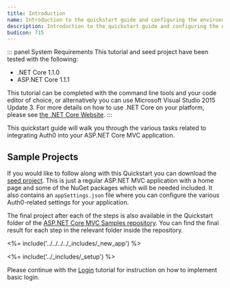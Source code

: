 ```yaml
---
title: Introduction
name: Introduction to the quickstart guide and configuring the environment
description: Introduction to the quickstart guide and configuring the environment.
budicon: 715
---
```


::: panel System Requirements
This tutorial and seed project have been tested with the following:

* .NET Core 1.1.0
* ASP.NET Core 1.1.1

This tutorial can be completed with the command line tools and your code editor of choice, or alternatively you can use Microsoft Visual Studio 2015 Update 3. For more details on how to use .NET Core on your platform, please see [the .NET Core Website](https://www.microsoft.com/net/core).
:::

This quickstart guide will walk you through the various tasks related to integrating Auth0 into your ASP.NET Core MVC application.

## Sample Projects

If you would like to follow along with this Quickstart you can download the [seed project](https://github.com/auth0-samples/auth0-aspnetcore-mvc-samples/tree/master/Quickstart/00-Starter-Seed). This is just a regular ASP.NET MVC application with a home page and some of the NuGet packages which will be needed included. It also contains an `appSettings.json` file where you can configure the various Auth0-related settings for your application.

The final project after each of the steps is also available in the Quickstart folder of the [ASP.NET Core MVC Samples repository](https://github.com/auth0-samples/auth0-aspnetcore-mvc-samples/tree/master/Quickstart). You can find the final result for each step in the relevant folder inside the repository.

<%= include('../../../../_includes/_new_app') %>

<%= include('../_includes/_setup') %>

Please continue with the [Login](/quickstart/webapp/aspnet-core/v1/01-login) tutorial for instruction on how to implement basic login.
